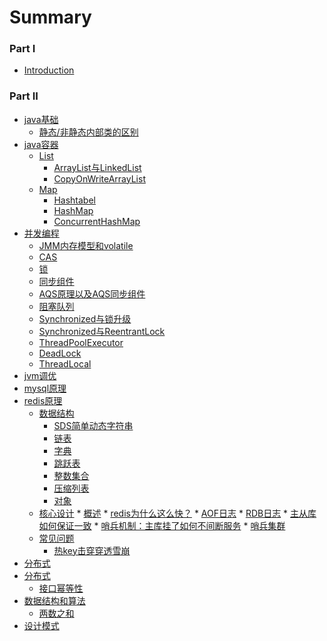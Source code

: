 # Summary

### Part I
* [Introduction](README.md)

### Part II
* [java基础]()
    * [静态/非静态内部类的区别](java基础/1.静态内部类的区别.md)    
* [java容器]()
    * [List]()
        * [ArrayList与LinkedList](java容器/List/1.ArrayList与LinkedList.md)
        * [CopyOnWriteArrayList](java容器/List/2.CopyOnWriteArrayList.md)
    * [Map]()
        * [Hashtabel](java容器/Map/1.Hashtabel.md)
        * [HashMap](java容器/Map/2.HashMap.md)
        * [ConcurrentHashMap](java容器/Map/3.ConcurrentHashMap.md)
* [并发编程]()
    * [JMM内存模型和volatile](并发编程/1.JMM内存模型和volatile.md)
    * [CAS](并发编程/2.CAS.md)
    * [锁](并发编程/3.锁.md)
    * [同步组件](并发编程/4.CountDownLatch、CyclicBarrier、Semaphore.md)
    * [AQS原理以及AQS同步组件](并发编程/5.AQS原理以及AQS同步组件.md)
    * [阻塞队列](并发编程/6.阻塞队列.md)
    * [Synchronized与锁升级](并发编程/7.Synchronized与锁升级.md)
    * [Synchronized与ReentrantLock](并发编程/8.Synchronized与ReentrantLock.md)
    * [ThreadPoolExecutor](并发编程/9.ThreadPoolExecutor.md)
    * [DeadLock](并发编程/10.DeadLock.md)
    * [ThreadLocal](并发编程/11.ThreadLocal.md)
* [jvm调优]()
* [mysql原理]()
* [redis原理]()
    * [数据结构]()
        * [SDS简单动态字符串](redis原理/数据结构/1.简单动态字符串.md)
        * [链表](redis原理/数据结构/2.链表.md)
        * [字典](redis原理/数据结构/3.字典.md)
        * [跳跃表](redis原理/数据结构/4.跳跃表.md)
        * [整数集合](redis原理/数据结构/5.整数集合.md)
        * [压缩列表](redis原理/数据结构/6.压缩列表.md)
        * [对象](redis原理/数据结构/7.对象.md)
    * [核心设计]()
            * [概述](redis原理/核心设计/1.redis核心设计概述.md)
            * [redis为什么这么快？](redis原理/核心设计/2.redis为什么这么快.md)
            * [AOF日志](redis原理/核心设计/3.AOF日志.md)
            * [RDB日志](redis原理/核心设计/4.RDB日志.md)
            * [主从库如何保证一致](redis原理/核心设计/5.主从库如何保证一致.md)
            * [哨兵机制：主库挂了如何不间断服务](redis原理/核心设计/6.哨兵机制.md)
            * [哨兵集群](redis原理/核心设计/7.哨兵集群.md)
    * [常见问题]()
        * [热key击穿穿透雪崩](redis原理/常见问题/1.热key击穿穿透雪崩.md)
* [分布式]()
* [分布式]()
    * [接口幂等性](解决方案/1.如何保证接口幂等性.md)
* [数据结构和算法]()
    * [两数之和](数据结构与算法/1.两数之和.md)
* [设计模式]()

